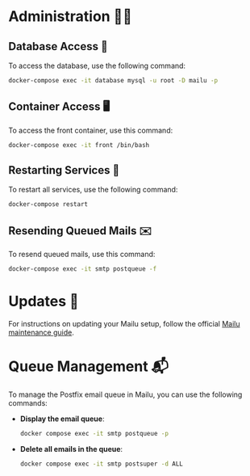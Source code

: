 # Administration 🕵️‍♂️

## Database Access 📂

To access the database, use the following command:

```bash
docker-compose exec -it database mysql -u root -D mailu -p
```

## Container Access 🖥️

To access the front container, use this command:

```bash
docker-compose exec -it front /bin/bash
```

## Restarting Services 🔄

To restart all services, use the following command:

```bash
docker-compose restart
```

## Resending Queued Mails ✉️

To resend queued mails, use this command:

```bash
docker-compose exec -it smtp postqueue -f
```

# Updates 🔄

For instructions on updating your Mailu setup, follow the official [Mailu maintenance guide](https://mailu.io/master/maintain.html).

# Queue Management 📬

To manage the Postfix email queue in Mailu, you can use the following commands:

- **Display the email queue**:

  ```bash
  docker compose exec -it smtp postqueue -p
  ```

- **Delete all emails in the queue**:

  ```bash
  docker compose exec -it smtp postsuper -d ALL
  ```